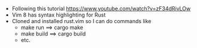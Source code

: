 - Following this tutorial https://www.youtube.com/watch?v=zF34dRivLOw
- Vim 8 has syntax highlighting for Rust
- Cloned and installed rust.vim so I can do commands like
	- make run ==> cargo make
	- make build ==> cargo build
	- etc.

